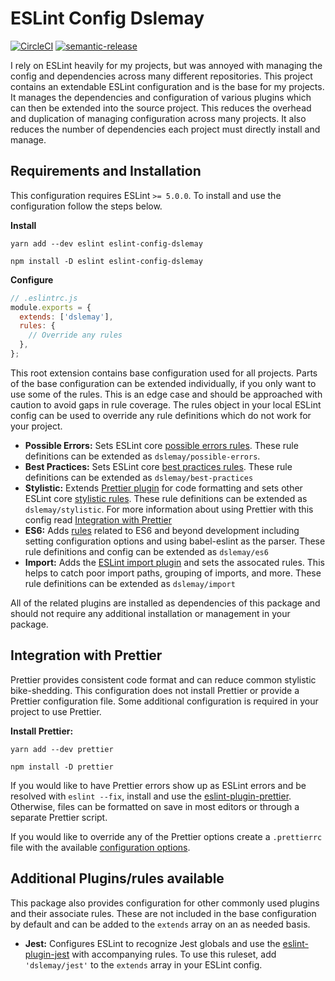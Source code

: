 # ESLint Config Dslemay

[![CircleCI](https://circleci.com/gh/dslemay/eslint-config-dslemay.svg?style=svg)](https://circleci.com/gh/dslemay/eslint-config-dslemay)
[![semantic-release](https://img.shields.io/badge/%20%20%F0%9F%93%A6%F0%9F%9A%80-semantic--release-e10079.svg)](https://github.com/semantic-release/semantic-release)

I rely on ESLint heavily for my projects, but was annoyed with managing the config and dependencies across many different repositories. This project contains an extendable ESLint configuration and is the base for my projects. It manages the dependencies and configuration of various plugins which can then be extended into the source project. This reduces the overhead and duplication of managing configuration across many projects. It also reduces the number of dependencies each project must directly install and manage.

## Requirements and Installation

This configuration requires ESLint `>= 5.0.0`. To install and use the configuration follow the steps below.

**Install**

```shell
yarn add --dev eslint eslint-config-dslemay
```

```shell
npm install -D eslint eslint-config-dslemay
```

**Configure**

```javascript
// .eslintrc.js
module.exports = {
  extends: ['dslemay'],
  rules: {
    // Override any rules
  },
};
```

This root extension contains base configuration used for all projects. Parts of the base configuration can be extended individually, if you only want to use some of the rules. This is an edge case and should be approached with caution to avoid gaps in rule coverage. The rules object in your local ESLint config can be used to override any rule definitions which do not work for your project.

- **Possible Errors:** Sets ESLint core [possible errors rules](https://eslint.org/docs/rules/#possible-errors). These rule definitions can be extended as `dslemay/possible-errors`.
- **Best Practices:** Sets ESLint core [best practices rules](https://eslint.org/docs/rules/#best-practices). These rule definitions can be extended as `dslemay/best-practices`
- **Stylistic:** Extends [Prettier plugin](https://github.com/prettier/eslint-config-prettier) for code formatting and sets other ESLint core [stylistic rules](https://github.com/prettier/eslint-config-prettier). These rule definitions can be extended as `dslemay/stylistic`. For more information about using Prettier with this config read [Integration with Prettier](#integration-with-prettier)
- **ES6:** Adds [rules](https://eslint.org/docs/rules/#ecmascript-6) related to ES6 and beyond development including setting configuration options and using babel-eslint as the parser. These rule definitions and config can be extended as `dslemay/es6`
- **Import:** Adds the [ESLint import plugin](https://github.com/benmosher/eslint-plugin-import) and sets the assocated rules. This helps to catch poor import paths, grouping of imports, and more. These rule definitions can be extended as `dslemay/import`

All of the related plugins are installed as dependencies of this package and should not require any additional installation or management in your package.

## Integration with Prettier

Prettier provides consistent code format and can reduce common stylistic bike-shedding. This configuration does not install Prettier or provide a Prettier configuration file. Some additional configuration is required in your project to use Prettier.

**Install Prettier:**

```shell
yarn add --dev prettier
```

```shell
npm install -D prettier
```

If you would like to have Prettier errors show up as ESLint errors and be resolved with `eslint --fix`, install and use the [eslint-plugin-prettier](https://github.com/prettier/eslint-plugin-prettier). Otherwise, files can be formatted on save in most editors or through a separate Prettier script.

If you would like to override any of the Prettier options create a `.prettierrc` file with the available [configuration options](https://prettier.io/docs/en/configuration.html).

## Additional Plugins/rules available

This package also provides configuration for other commonly used plugins and their associate rules. These are not included in the base configuration by default and can be added to the `extends` array on an as needed basis.

- **Jest:** Configures ESLint to recognize Jest globals and use the [eslint-plugin-jest](https://github.com/jest-community/eslint-plugin-jest) with accompanying rules. To use this ruleset, add `'dslemay/jest'` to the `extends` array in your ESLint config.
